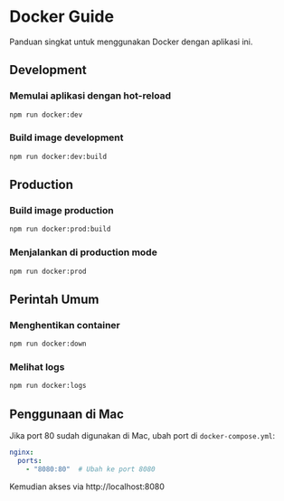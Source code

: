 # Docker Guide

Panduan singkat untuk menggunakan Docker dengan aplikasi ini.

## Development

### Memulai aplikasi dengan hot-reload
```bash
npm run docker:dev
```

### Build image development
```bash
npm run docker:dev:build
```

## Production

### Build image production
```bash
npm run docker:prod:build
```

### Menjalankan di production mode
```bash
npm run docker:prod
```

## Perintah Umum

### Menghentikan container
```bash
npm run docker:down
```

### Melihat logs
```bash
npm run docker:logs
```

## Penggunaan di Mac

Jika port 80 sudah digunakan di Mac, ubah port di `docker-compose.yml`:

```yaml
nginx:
  ports:
    - "8080:80"  # Ubah ke port 8080
```

Kemudian akses via http://localhost:8080